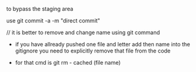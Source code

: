 to bypass the staging area

use
git commit -a -m "direct commit"

// it is better to remove and change name using git command

- if you have allready pushed one file and letter add then name into the gitignore you need to explicitly remove that file from the code

* for that cmd is git rm - cached (file name)
